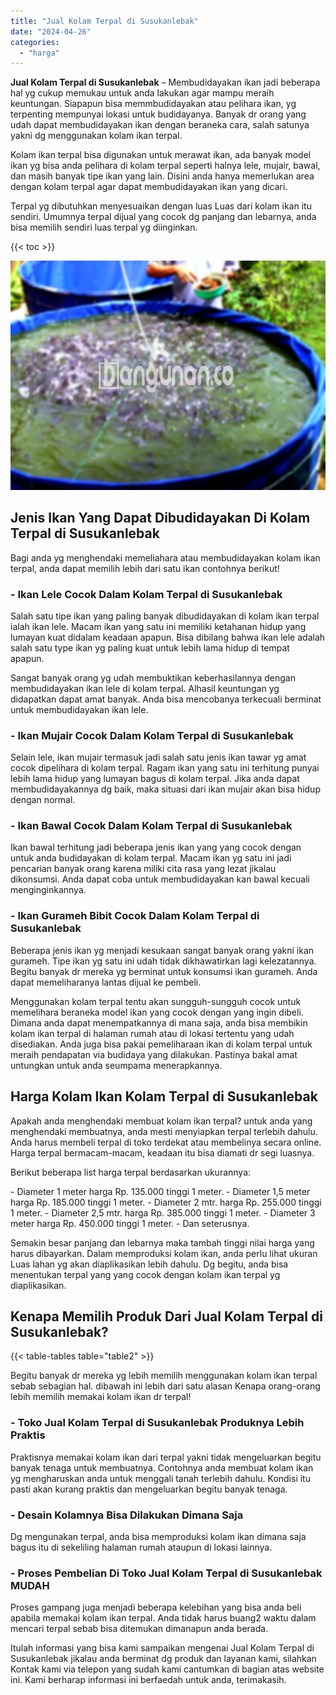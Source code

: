 ```yaml
---
title: "Jual Kolam Terpal di Susukanlebak"
date: "2024-04-26"
categories: 
  - "harga"
---
```


**Jual Kolam Terpal di Susukanlebak** – Membudidayakan ikan jadi beberapa hal yg cukup memukau untuk anda lakukan agar mampu meraih keuntungan. Siapapun bisa memmbudidayakan atau pelihara ikan, yg terpenting mempunyai lokasi untuk budidayanya. Banyak dr orang yang udah dapat membudidayakan ikan dengan beraneka cara, salah satunya yakni dg menggunakan kolam ikan terpal.

Kolam ikan terpal bisa digunakan untuk merawat ikan, ada banyak model ikan yg bisa anda pelihara di kolam terpal seperti halnya lele, mujair, bawal, dan masih banyak tipe ikan yang lain. Disini anda hanya memerlukan area dengan kolam terpal agar dapat membudidayakan ikan yang dicari.

Terpal yg dibutuhkan menyesuaikan dengan luas Luas dari kolam ikan itu sendiri. Umumnya terpal dijual yang cocok dg panjang dan lebarnya, anda bisa memilih sendiri luas terpal yg diinginkan.

{{< toc >}}

![Jual Kolam Terpal di Susukanlebak](/images/jual-kolam-terpal-46.png)

## Jenis Ikan Yang Dapat Dibudidayakan Di Kolam Terpal di Susukanlebak

Bagi anda yg menghendaki memeliahara atau membudidayakan kolam ikan terpal, anda dapat memilih lebih dari satu ikan contohnya berikut!

### \- Ikan Lele Cocok Dalam Kolam Terpal di Susukanlebak

Salah satu tipe ikan yang paling banyak dibudidayakan di kolam ikan terpal ialah ikan lele. Macam ikan yang satu ini memiliki ketahanan hidup yang lumayan kuat didalam keadaan apapun. Bisa dibilang bahwa ikan lele adalah salah satu type ikan yg paling kuat untuk lebih lama hidup di tempat apapun.

Sangat banyak orang yg udah membuktikan keberhasilannya dengan membudidayakan ikan lele di kolam terpal. Alhasil keuntungan yg didapatkan dapat amat banyak. Anda bisa mencobanya terkecuali berminat untuk membudidayakan ikan lele.

### \- Ikan Mujair Cocok Dalam Kolam Terpal di Susukanlebak

Selain lele, ikan mujair termasuk jadi salah satu jenis ikan tawar yg amat cocok dipelihara di kolam terpal. Ragam ikan yang satu ini terhitung punyai lebih lama hidup yang lumayan bagus di kolam terpal. Jika anda dapat membudidayakannya dg baik, maka situasi dari ikan mujair akan bisa hidup dengan normal.

### \- Ikan Bawal Cocok Dalam Kolam Terpal di Susukanlebak

Ikan bawal terhitung jadi beberapa jenis ikan yang yang cocok dengan untuk anda budidayakan di kolam terpal. Macam ikan yg satu ini jadi pencarian banyak orang karena miliki cita rasa yang lezat jikalau dikonsumsi. Anda dapat coba untuk membudidayakan kan bawal kecuali menginginkannya.

### \- Ikan Gurameh Bibit Cocok Dalam Kolam Terpal di Susukanlebak

Beberapa jenis ikan yg menjadi kesukaan sangat banyak orang yakni ikan gurameh. Tipe ikan yg satu ini udah tidak dikhawatirkan lagi kelezatannya. Begitu banyak dr mereka yg berminat untuk konsumsi ikan gurameh. Anda dapat memeliharanya lantas dijual ke pembeli.

Menggunakan kolam terpal tentu akan sungguh-sungguh cocok untuk memelihara beraneka model ikan yang cocok dengan yang ingin dibeli. Dimana anda dapat menempatkannya di mana saja, anda bisa membikin kolam ikan terpal di halaman rumah atau di lokasi tertentu yang udah disediakan. Anda juga bisa pakai pemeliharaan ikan di kolam terpal untuk meraih pendapatan via budidaya yang dilakukan. Pastinya bakal amat untungkan untuk anda seumpama menerapkannya.

## Harga Kolam Ikan Kolam Terpal di Susukanlebak

Apakah anda menghendaki membuat kolam ikan terpal? untuk anda yang menghendaki membuatnya, anda mesti menyiapkan terpal terlebih dahulu. Anda harus membeli terpal di toko terdekat atau membelinya secara online. Harga terpal bermacam-macam, keadaan itu bisa diamati dr segi luasnya.

Berikut beberapa list harga terpal berdasarkan ukurannya:

\- Diameter 1 meter harga Rp. 135.000 tinggi 1 meter. - Diameter 1,5 meter harga Rp. 185.000 tinggi 1 meter. - Diameter 2 mtr. harga Rp. 255.000 tinggi 1 meter. - Diameter 2,5 mtr. harga Rp. 385.000 tinggi 1 meter. - Diameter 3 meter harga Rp. 450.000 tinggi 1 meter. - Dan seterusnya.

Semakin besar panjang dan lebarnya maka tambah tinggi nilai harga yang harus dibayarkan. Dalam memproduksi kolam ikan, anda perlu lihat ukuran Luas lahan yg akan diaplikasikan lebih dahulu. Dg begitu, anda bisa menentukan terpal yang yang cocok dengan kolam ikan terpal yg diaplikasikan.

## Kenapa Memilih Produk Dari Jual Kolam Terpal di Susukanlebak?

{{< table-tables table="table2" >}}

Begitu banyak dr mereka yg lebih memilih menggunakan kolam ikan terpal sebab sebagian hal. dibawah ini lebih dari satu alasan Kenapa orang-orang lebih memilih memakai kolam ikan dr terpal!

### \- Toko Jual Kolam Terpal di Susukanlebak Produknya Lebih Praktis

Praktisnya memakai kolam ikan dari terpal yakni tidak mengeluarkan begitu banyak tenaga untuk membuatnya. Contohnya anda membuat kolam ikan yg mengharuskan anda untuk menggali tanah terlebih dahulu. Kondisi itu pasti akan kurang praktis dan mengeluarkan begitu banyak tenaga.

### \- Desain Kolamnya Bisa Dilakukan Dimana Saja

Dg mengunakan terpal, anda bisa memproduksi kolam ikan dimana saja bagus itu di sekeliling halaman rumah ataupun di lokasi lainnya.

### \- Proses Pembelian Di Toko Jual Kolam Terpal di Susukanlebak MUDAH

Proses gampang juga menjadi beberapa kelebihan yang bisa anda beli apabila memakai kolam ikan terpal. Anda tidak harus buang2 waktu dalam mencari terpal sebab bisa ditemukan dimanapun anda berada.

Itulah informasi yang bisa kami sampaikan mengenai Jual Kolam Terpal di Susukanlebak jikalau anda berminat dg produk dan layanan kami, silahkan Kontak kami via telepon yang sudah kami cantumkan di bagian atas website ini. Kami berharap informasi ini berfaedah untuk anda, terimakasih.
